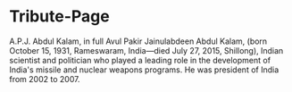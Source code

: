 # Tribute-Page
A.P.J. Abdul Kalam, in full Avul Pakir Jainulabdeen Abdul Kalam, (born October 15, 1931, Rameswaram, India—died July 27, 2015, Shillong), Indian scientist and politician who played a leading role in the development of India's missile and nuclear weapons programs. He was president of India from 2002 to 2007.
